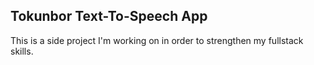 ## Tokunbor Text-To-Speech App
This is a side project I'm working on in order to strengthen my fullstack skills. 